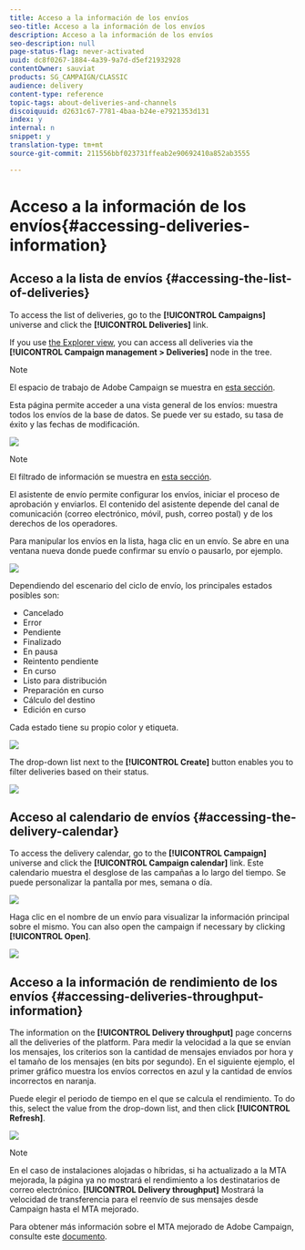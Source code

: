 ```yaml
---
title: Acceso a la información de los envíos
seo-title: Acceso a la información de los envíos
description: Acceso a la información de los envíos
seo-description: null
page-status-flag: never-activated
uuid: dc8f0267-1884-4a39-9a7d-d5ef21932928
contentOwner: sauviat
products: SG_CAMPAIGN/CLASSIC
audience: delivery
content-type: reference
topic-tags: about-deliveries-and-channels
discoiquuid: d2631c67-7781-4baa-b24e-e7921353d131
index: y
internal: n
snippet: y
translation-type: tm+mt
source-git-commit: 211556bbf023731ffeab2e90692410a852ab3555

---
```



# Acceso a la información de los envíos{#accessing-deliveries-information}

## Acceso a la lista de envíos {#accessing-the-list-of-deliveries}

To access the list of deliveries, go to the **[!UICONTROL Campaigns]** universe and click the **[!UICONTROL Deliveries]** link.

If you use [the Explorer view](../../platform/using/adobe-campaign-workspace.md#about-adobe-campaign-explorer), you can access all deliveries via the **[!UICONTROL Campaign management > Deliveries]** node in the tree.

>[!NOTE]
>
>El espacio de trabajo de Adobe Campaign se muestra en [esta sección](../../platform/using/adobe-campaign-workspace.md).

Esta página permite acceder a una vista general de los envíos: muestra todos los envíos de la base de datos. Se puede ver su estado, su tasa de éxito y las fechas de modificación.

![](assets/d_ncs_user_filter_interface_delivery01.png)

>[!NOTE]
>
>El filtrado de información se muestra en [esta sección](../../platform/using/filtering-options.md).

El asistente de envío permite configurar los envíos, iniciar el proceso de aprobación y enviarlos. El contenido del asistente depende del canal de comunicación (correo electrónico, móvil, push, correo postal) y de los derechos de los operadores.

Para manipular los envíos en la lista, haga clic en un envío. Se abre en una ventana nueva donde puede confirmar su envío o pausarlo, por ejemplo.

![](assets/s_ncs_user_interface_delivery02.png)

Dependiendo del escenario del ciclo de envío, los principales estados posibles son:

* Cancelado
* Error
* Pendiente
* Finalizado
* En pausa
* Reintento pendiente
* En curso
* Listo para distribución
* Preparación en curso
* Cálculo del destino
* Edición en curso

Cada estado tiene su propio color y etiqueta.

![](assets/s_ncs_user_status_campaigns_120.png)

The drop-down list next to the **[!UICONTROL Create]** button enables you to filter deliveries based on their status.

![](assets/delivery_filter_status.png)

## Acceso al calendario de envíos {#accessing-the-delivery-calendar}

To access the delivery calendar, go to the **[!UICONTROL Campaign]** universe and click the **[!UICONTROL Campaign calendar]** link. Este calendario muestra el desglose de las campañas a lo largo del tiempo. Se puede personalizar la pantalla por mes, semana o día.

![](assets/s_ncs_user_interface_delivery04.png)

Haga clic en el nombre de un envío para visualizar la información principal sobre el mismo. You can also open the campaign if necessary by clicking **[!UICONTROL Open]**.

![](assets/s_ncs_user_interface_delivery05.png)

## Acceso a la información de rendimiento de los envíos {#accessing-deliveries-throughput-information}

The information on the **[!UICONTROL Delivery throughput]** page concerns all the deliveries of the platform. Para medir la velocidad a la que se envían los mensajes, los criterios son la cantidad de mensajes enviados por hora y el tamaño de los mensajes (en bits por segundo). En el siguiente ejemplo, el primer gráfico muestra los envíos correctos en azul y la cantidad de envíos incorrectos en naranja.

Puede elegir el periodo de tiempo en el que se calcula el rendimiento. To do this, select the value from the drop-down list, and then click **[!UICONTROL Refresh]**.

![](assets/s_ncs_user_interface_delivery06.png)

>[!NOTE]
>
>En el caso de instalaciones alojadas o híbridas, si ha actualizado a la MTA mejorada, la página ya no mostrará el rendimiento a los destinatarios de correo electrónico. **[!UICONTROL Delivery throughput]** Mostrará la velocidad de transferencia para el reenvío de sus mensajes desde Campaign hasta el MTA mejorado.
>
>Para obtener más información sobre el MTA mejorado de Adobe Campaign, consulte este [documento](https://helpx.adobe.com/campaign/kb/campaign-enhanced-mta.html).